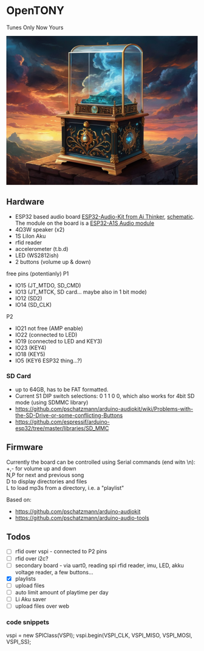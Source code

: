 # OpenTONY
Tunes Only Now Yours

![OpenTONY music box](./img/musicbox.png)

## Hardware
- ESP32 based audio board [ESP32-Audio-Kit from Ai Thinker](https://docs.ai-thinker.com/en/esp32-audio-kit), [schematic](https://docs.ai-thinker.com/_media/esp32-audio-kit_v2.2_sch.pdf). The module on the board is a [ESP32-A1S Audio module](https://docs.ai-thinker.com/en/esp32-a1s)
- 4Ω3W speaker (x2)
- 1S LiIon Aku
- rfid reader
- accelerometer (t.b.d)
- LED (WS2812ish)
- 2 buttons (volume up & down)

free pins (potentianly)
P1
- IO15 (JT_MTDO, SD_CMD)
- IO13 (JT_MTCK, SD card... maybe also in 1 bit mode)
- IO12 (SD2)
- IO14 (SD_CLK)

P2  
- IO21 not free (AMP enable)
- IO22 (connected to LED)
- IO19 (connected to LED and KEY3)
- IO23 (KEY4)
- IO18 (KEY5)
- IO5 (KEY6 ESP32 thing...?)

### SD Card
- up to 64GB, has to be FAT formatted.
- Current S1 DIP switch selections: 0 1 1 0 0, which also works for 4bit SD mode (using SDMMC library)
- https://github.com/pschatzmann/arduino-audiokit/wiki/Problems-with-the-SD-Drive-or-some-conflicting-Buttons
- https://github.com/espressif/arduino-esp32/tree/master/libraries/SD_MMC

## Firmware
Currently the board can be controlled using Serial commands (end witn \n):  
+,- for volume up and down  
N,P for next and previous song  
D to display directories and files  
L to load mp3s from a directory, i.e. a "playlist"  

Based on:  
- https://github.com/pschatzmann/arduino-audiokit
- https://github.com/pschatzmann/arduino-audio-tools


## Todos
- [ ] rfid over vspi - connected to P2 pins
- [ ] rfid over i2c?
- [ ] secondary board - via uart0, reading spi rfid reader, imu, LED, akku voltage reader, a few buttons...
- [X] playlists
- [ ] upload files
- [ ] auto limit amount of playtime per day
- [ ] Li Aku saver
- [ ] upload files over web

### code snippets
vspi = new SPIClass(VSPI);
vspi.begin(VSPI_CLK, VSPI_MISO, VSPI_MOSI, VSPI_SS);